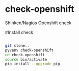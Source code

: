 # check-openshift
Shinken/Nagios Openshift check

#Install check
```Bash

git clone..
pyvenv check-openshift
cd check-openshift
source bin/activate
pip install --upgrade pip


```
